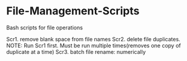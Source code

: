 File-Management-Scripts
=======================

Bash scripts for file operations

Scr1.  remove blank space from file names
Scr2. delete file duplicates. NOTE: Run Scr1 first. Must be run multiple times(removes one copy of duplicate at a time)
Scr3. batch file rename: numerically
